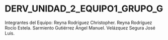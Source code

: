# DERV_UNIDAD_2_EQUIPO1_GRUPO_G
Integrantes del Equipo:
Reyna Rodríguez Christopher.
Reyna Rodríguez Rocío Estela.
Sarmiento Gutiérrez Ángel Manuel.
Velázquez Segura José Luis.
